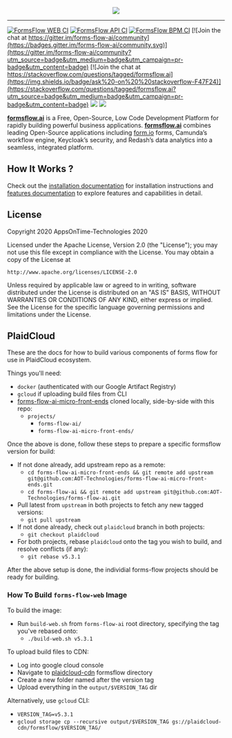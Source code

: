 <div align="center"><img src=".images/logo.png"/></div>
<hr/> 
 
[![FormsFlow WEB CI](https://github.com/AOT-Technologies/forms-flow-ai/actions/workflows/forms-flow-web-ci.yml/badge.svg)](https://github.com/AOT-Technologies/forms-flow-ai/actions)
[![FormsFlow API CI](https://github.com/AOT-Technologies/forms-flow-ai/actions/workflows/forms-flow-api-ci.yml/badge.svg)](https://github.com/AOT-Technologies/forms-flow-ai/actions)
[![FormsFlow BPM CI](https://github.com/AOT-Technologies/forms-flow-ai/actions/workflows/forms-flow-bpm-ci.yml/badge.svg)](https://github.com/AOT-Technologies/forms-flow-ai/actions)
[![Join the chat at https://gitter.im/forms-flow-ai/community](https://badges.gitter.im/forms-flow-ai/community.svg)](https://gitter.im/forms-flow-ai/community?utm_source=badge&utm_medium=badge&utm_campaign=pr-badge&utm_content=badge)
[![Join the chat at https://stackoverflow.com/questions/tagged/formsflow.ai](https://img.shields.io/badge/ask%20-on%20%20stackoverflow-F47F24)](https://stackoverflow.com/questions/tagged/formsflow.ai?utm_source=badge&utm_medium=badge&utm_campaign=pr-badge&utm_content=badge)
<img src="https://img.shields.io/badge/release-v6.0.2-blue"/>
<img src="https://img.shields.io/badge/LICENSE-Apache%202-green"/>

[**formsflow.ai**](https://formsflow.ai/) is a Free, Open-Source, Low Code Development Platform for rapidly building powerful business applications. [**formsflow.ai**](https://formsflow.ai/) combines leading Open-Source applications including [form.io](https://form.io) forms, Camunda’s workflow engine, Keycloak’s security, and Redash’s data analytics into a seamless, integrated platform.


## How It Works ?

Check out the [installation documentation](https://aot-technologies.github.io/forms-flow-installation-doc/) for installation instructions and [features documentation](https://aot-technologies.github.io/forms-flow-ai-doc) to explore features and capabilities in detail.

## License

Copyright 2020 AppsOnTime-Technologies 2020

Licensed under the Apache License, Version 2.0 (the "License");
you may not use this file except in compliance with the License.
You may obtain a copy of the License at

    http://www.apache.org/licenses/LICENSE-2.0

Unless required by applicable law or agreed to in writing, software
distributed under the License is distributed on an "AS IS" BASIS,
WITHOUT WARRANTIES OR CONDITIONS OF ANY KIND, either express or implied.
See the License for the specific language governing permissions and
limitations under the License.

## PlaidCloud

These are the docs for how to build various components of forms flow for use in PlaidCloud ecosystem.

Things you'll need:

- `docker` (authenticated with our Google Artifact Registry)
- `gcloud` if uploading build files from CLI
- [forms-flow-ai-micro-front-ends](https://github.com/PlaidCloud/forms-flow-ai-micro-front-ends) cloned locally, side-by-side with this repo:
  - `projects/`
    - `forms-flow-ai/`
    - `forms-flow-ai-micro-front-ends/`

Once the above is done, follow these steps to prepare a specific formsflow version for build:

- If not done already, add upstream repo as a remote:
  - `cd forms-flow-ai-micro-front-ends && git remote add upstream git@github.com:AOT-Technologies/forms-flow-ai-micro-front-ends.git`
  - `cd forms-flow-ai && git remote add upstream git@github.com:AOT-Technologies/forms-flow-ai.git`
- Pull latest from `upstream` in both projects to fetch any new tagged versions:
  - `git pull upstream`
- If not done already, check out `plaidcloud` branch in both projects:
  - `git checkout plaidcloud`
- For both projects, rebase `plaidcloud` onto the tag you wish to build, and resolve conflicts (if any):
  - `git rebase v5.3.1`

After the above setup is done, the individial forms-flow projects should be ready for building.

### How To Build `forms-flow-web` Image

To build the image:
- Run `build-web.sh` from `forms-flow-ai` root directory, specifying the tag you've rebased onto:
  - `./build-web.sh v5.3.1`

To upload build files to CDN:
- Log into google cloud console
- Navigate to [plaidcloud-cdn](https://console.cloud.google.com/storage/browser/plaidcloud-cdn/formsflow?project=plaidcloud-io) formsflow directory
- Create a new folder named after the version tag
- Upload everything in the `output/$VERSION_TAG` dir

Alternatively, use `gcloud` CLI:
- `VERSION_TAG=v5.3.1`
- `gcloud storage cp --recursive output/$VERSION_TAG gs://plaidcloud-cdn/formsflow/$VERSION_TAG/`